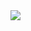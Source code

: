 <img src="https://capsule-render.vercel.app/api?type=wave&color=&color=0:EEFF00,100:a82da8&height=300&section=header&text=capsule%20render&fontSize=90" />






